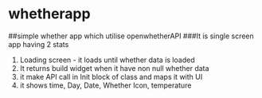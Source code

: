 # whetherapp

##simple whether app which utilise openwhetherAPI
###It is single screen app having 2 stats
1. Loading screen - it loads until whether data is loaded
2. It returns build widget when it have non null whether data
3. it make API call in Init block of class and maps it with UI
4. it shows time, Day, Date, Whether Icon, temperature